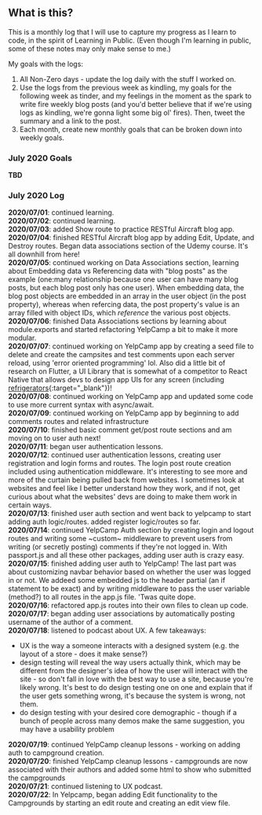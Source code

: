 ## What is this? ##
This is a monthly log that I will use to capture my progress as I learn to code, in the spirit of Learning in Public. (Even though I'm learning in public, some of these notes may only make sense to me.)    

My goals with the logs:
1. All Non-Zero days - update the log daily with the stuff I worked on.
2. Use the logs from the previous week as kindling, my goals for the following week as tinder, and my feelings in the moment as the spark to write fire weekly blog posts (and you'd better believe that if we're using logs as kindling, we're gonna light some big ol' fires). Then, tweet the summary and a link to the post.
3. Each month, create new monthly goals that can be broken down into weekly goals.

### July 2020 Goals
**TBD**

### July 2020 Log
**2020/07/01**: continued learning.    
**2020/07/02**: continued learning.    
**2020/07/03**: added Show route to practice RESTful Aircraft blog app.    
**2020/07/04**: finished RESTful Aircraft blog app by adding Edit, Update, and Destroy routes. Began data associations section of the Udemy course. It's all downhill from here!         
**2020/07/05**: continued working on Data Associations section, learning about Embedding data vs Referencing data with "blog posts" as the example (one:many relationship because one user can have many blog posts, but each blog post only has one user). When embedding data, the blog post objects are embedded in an array in the user object (in the post property), whereas when refercing data, the post property's value is an array filled with object IDs, which _reference_ the various post objects.    
**2020/07/06**: finished Data Associations sections by learning about module.exports and started refactoring YelpCamp a bit to make it more modular.    
**2020/07/07**: continued working on YelpCamp app by creating a seed file to delete and create the campsites and test comments upon each server reload, using 'error oriented programming' lol. Also did a little bit of research on Flutter, a UI Library that is somewhat of a competitor to React Native that allows devs to design app UIs for any screen (including [refrigerators](https://www.youtube.com/watch?v=DIgqx5cUyXM){:target="\_blank"})!    
**2020/07/08**: continued working on YelpCamp app and updated some code to use more current syntax with async/await.     
**2020/07/09**: continued working on YelpCamp app by beginning to add comments routes and related infrastructure    
**2020/07/10**: finished basic comment get/post route sections and am moving on to user auth next!    
**2020/07/11**: began user authentication lessons.    
**2020/07/12**: continued user authentication lessons, creating user registration and login forms and routes. The login post route creation included using authentication middleware. It's interesting to see more and more of the curtain being pulled back from websites. I sometimes look at websites and feel like I better understand how they work, and if not, get curious about what the websites' devs are doing to make them work in certain ways.      
**2020/07/13**: finished user auth section and went back to yelpcamp to start adding auth logic/routes. added register logic/routes so far.    
**2020/07/14**: continued YelpCamp Auth section by creating login and logout routes and writing some ~custom~ middleware to prevent users from writing (or secretly posting) comments if they're not logged in. With passport.js and all these other packages, adding user auth is crazy easy.    
**2020/07/15**: finished adding user auth to YelpCamp! The last part was about customizing navbar behavior based on whether the user was logged in or not. We addeed some embedded js to the header partial (an if statement to be exact) and by writing middleware to pass the user variable (method?) to all routes in the app.js file. 'Twas quite dope.     
**2020/07/16**: refactored app.js routes into their own files to clean up code.   
**2020/07/17**: began adding user associations by automatically posting username of the author of a comment.    
**2020/07/18**: listened to podcast about UX. A few takeaways: 
* UX is the way a someone interacts with a designed system (e.g. the layout of a store - does it make sense?)
* design testing will reveal the way users actually think, which may be different from the designer's idea of how the user will interact with the site - so don't fall in love with the best way to use a site, because you're likely wrong. It's best to do design testing one on one and explain that if the user gets something wrong, it's because the system is wrong, not them.
* do design testing with your desired core demographic - though if a bunch of people across many demos make the same suggestion, you may have a usability problem

**2020/07/19**: continued YelpCamp cleanup lessons - working on adding auth to campground creation.    
**2020/07/20**: finished YelpCamp cleanup lessons - campgrounds are now associated with their authors and added some html to show who submitted the campgrounds    
**2020/07/21**: continued listening to UX podcast.    
**2020/07/22**: In Yelpcamp, began adding Edit functionality to the Campgrounds by starting an edit route and creating an edit view file.    
